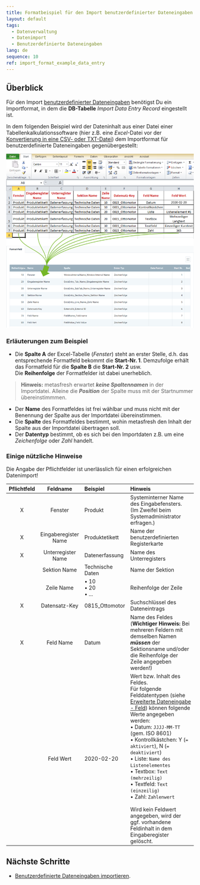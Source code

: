 ```yaml
---
title: Formatbeispiel für den Import benutzerdefinierter Dateneingaben
layout: default
tags:
  - Datenverwaltung
  - Datenimport
  - Benutzerdefinierte Dateneingaben
lang: de
sequence: 10
ref: import_format_example_data_entry
---
```


## Überblick
Für den Import [benutzerdefinierter Dateneingaben](Benutzerdefinierte_Registerkarte_anlegen) benötigst Du ein Importformat, in dem die **DB-Tabelle** *Import Data Entry Record* eingestellt ist.

In dem folgenden Beispiel wird der Dateninhalt aus einer Datei einer Tabellenkalkulationssoftware (hier z.B. eine *Excel*-Datei vor der [Konvertierung in eine CSV- oder TXT-Datei](Importdatei_nuetzliche_Hinweise)) dem Importformat für benutzerdefinierte Dateneingaben gegenübergestellt:

![](assets/Dateneingabe_Excel-Tabelle_Format.png)

### Erläuterungen zum Beispiel
- Die **Spalte A** der Excel-Tabelle (*Fenster*) steht an erster Stelle, d.h. das entsprechende Formatfeld bekommt die **Start-Nr. 1**. Demzufolge erhält das Formatfeld für die **Spalte B** die **Start-Nr. 2** usw.<br> Die **Reihenfolge** der Formatfelder ist dabei unerheblich.
 >**Hinweis:** metasfresh erwartet ***keine Spaltennamen*** in der Importdatei. Alleine die ***Position*** der Spalte muss mit der Startnummer übereinstimmmen.

- Der **Name** des Formatfeldes ist frei wählbar und muss nicht mit der Benennung der Spalte aus der Importdatei übereinstimmen.
- Die **Spalte** des Formatfeldes bestimmt, wohin metasfresh den Inhalt der Spalte aus der Importdatei übertragen soll.
- Der **Datentyp** bestimmt, ob es sich bei den Importdaten z.B. um eine *Zeichenfolge* oder *Zahl* handelt.

### Einige nützliche Hinweise
Die Angabe der Pflichtfelder ist unerlässlich für einen erfolgreichen Datenimport!

| Pflichtfeld | Feldname | Beispiel | Hinweis |
| :---: | :---: | :--- | :--- |
| X | Fenster | Produkt | Systeminterner Name des Eingabefensters. (Im Zweifel beim Systemadministrator erfragen.) |
| X | Eingaberegister Name | Produktetikett | Name der benutzerdefinierten Registerkarte |
| X | Unterregister Name | Datenerfassung | Name des Unterregisters |
|  | Sektion Name | Technische Daten | Name der Sektion |
|  | Zeile Name | • 10<br> • 20<br> • ... | Reihenfolge der Zeile |
| X | Datensatz-Key | 0815_Ottomotor | Suchschlüssel des Dateneintrags |
| X | Feld Name | Datum | Name des Feldes<br> (**Wichtiger Hinweis:** Bei mehreren Feldern mit demselben Namen ***müssen*** der Sektionsname und/oder die Reihenfolge der Zeile angegeben werden!) |
|  | Feld Wert | 2020-02-20 | Wert bzw. Inhalt des Feldes.<br> Für folgende Felddatentypen (siehe [Erweiterte Dateneingabe - Feld](Sektionszeilen_Felder_hinzufuegen)) können folgende Werte angegeben werden:<br> • Datum: `JJJJ-MM-TT` (gem. ISO 8601)<br> • Kontrollkästchen: Y (`= aktiviert`), N (`= deaktiviert`)<br> • Liste: `Name des Listenelementes`<br> • Textbox: `Text (mehrzeilig)`<br> • Textfeld: `Text (einzeilig)`<br> • Zahl: `Zahlenwert`<br><br> Wird kein Feldwert angegeben, wird der ggf. vorhandene Feldinhalt in dem Eingaberegister gelöscht. |

## Nächste Schritte
- [Benutzerdefinierte Dateneingaben importieren](Dateneingaben_importieren).
